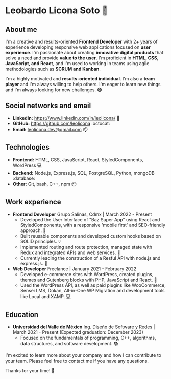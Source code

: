 # Leobardo Licona Soto :rocket:

## About me

I'm a creative and results-oriented **Frontend Developer** with 2+ years of experience developing responsive web applications focused on **user experience**. I'm passionate about creating **innovative digital products** that solve a need and provide **value to the user**. I'm proficient in **HTML, CSS, JavaScript, and React**, and I'm used to working in teams using agile methodologies such as **SCRUM and Kanban**.

I'm a highly motivated and **results-oriented individual**. I'm also a **team player** and I'm always willing to help others. I'm eager to learn new things and I'm always looking for new challenges. **:smile:** 


## Social networks and email

* **LinkedIn:** https://www.linkedin.com/in/leolicona/ :bust_in_silhouette:
* **GitHub:** https://github.com/leolicona :octocat:
* **Email:** leolicona.dev@gmail.com :mailbox:

## Technologies

* **Frontend:** HTML, CSS, JavaScript, React, StyledComponents, WordPress :computer:
* **Backend:** Node.js, Express.js, SQL, PostgreSQL, Python, mongoDB  :database:
* **Other:** Git, bash, C++, npm :package:

## Work experience

* **Frontend Developer**
  Grupo Salinas, Cdmx | March 2022 - Present
    * Developed the User Interface of "Baz Super App" using React and StyledComponents, with a responsive 'mobile first' and SEO-friendly approach. :iphone:
    * Built reusable components and developed custom hooks based on SOLID principles. :bulb:
    * Implemented routing and route protection, managed state with Redux and integrated APIs and web services. :wrench:
    * Currently leading the construction of a Resful API with node.js and express.js. :rocket:
* **Web Developer**
  Freelance | January 2021 - February 2022
    * Developed e-commerce sites with WordPress, created plugins, themes and Gutenberg blocks with PHP, JavaScript and React. :shopping_cart:
    * Used the WordPress API, as well as paid plugins like WooCommerce, Sensei LMS, Dokan, All-in-One WP Migration and development tools like Local and XAMP. :computer:

## Education

* **Universidad del Valle de México**
Ing. Diseño de Software y Redes | March 2021 - Present (Expected graduation: December 2023)
    * Focused on the fundamentals of programming, C++, algorithms, data structures, and software development. :books:

I'm excited to learn more about your company and how I can contribute to your team. Please feel free to contact me if you have any questions.

Thanks for your time! :wave:


